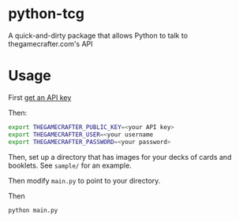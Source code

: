 # python-tcg
A quick-and-dirty package that allows Python to talk to thegamecrafter.com's API

# Usage

First [get an API key](https://help.thegamecrafter.com/article/150-developer-api)

Then:
```bash
export THEGAMECRAFTER_PUBLIC_KEY=<your API key>
export THEGAMECRAFTER_USER=<your username
export THEGAMECRAFTER_PASSWORD=<your password>
```

Then, set up a directory that has images for your decks of cards and booklets. See `sample/` for an example.

Then modify `main.py` to point to your directory.

Then

```bash
python main.py
```
